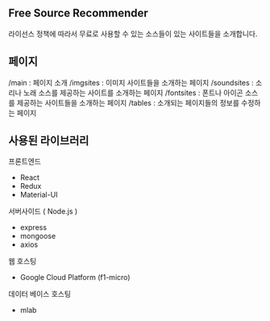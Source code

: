 ## Free Source Recommender

라이선스 정책에 따라서 무료로 사용할 수 있는 소스들이 있는 사이트들을 소개합니다.

## 페이지

/main : 페이지 소개
/imgsites : 이미지 사이트들을 소개하는 페이지
/soundsites : 소리나 노래 소스를 제공하는 사이트를 소개하는 페이지
/fontsites : 폰트나 아이곤 소스를 제공하는 사이트들을 소개하는 페이지
/tables : 소개되는 페이지들의 정보를 수정하는 페이지

## 사용된 라이브러리

프론트엔드
* React
* Redux
* Material-UI

서버사이드 ( Node.js )
* express
* mongoose
* axios

웹 호스팅
* Google Cloud Platform (f1-micro)

데이터 베이스 호스팅
* mlab